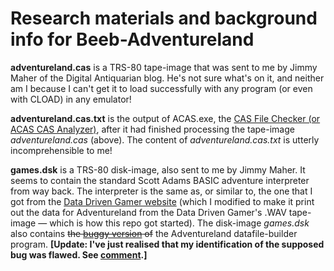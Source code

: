# Research materials and background info for Beeb-Adventureland

**adventureland.cas** is a TRS-80 tape-image that was sent to me by Jimmy Maher of the Digital Antiquarian blog. He's not sure what's on it, and neither am I because I can't get it to load successfully with any program (or even with CLOAD) in any emulator!

**adventureland.cas.txt** is the output of ACAS.exe, the [CAS File Checker (or ACAS CAS Analyzer)](http://www.trs-80.com/wordpress/conversion-tape-utilities/), after it had finished processing the tape-image _adventureland.cas_ (above). The content of _adventureland.cas.txt_ is utterly incomprehensible to me!

**games.dsk** is a TRS-80 disk-image, also sent to me by Jimmy Maher. It seems to contain the standard Scott Adams BASIC adventure interpreter from way back. The interpreter is the same as, or similar to, the one that I got from the [Data Driven Gamer website](http://datadrivengamer.blogspot.com/2018/11/adventureland-introduction-to-trs-80.html) (which I modified to make it print out the data for Adventureland from the Data Driven Gamer's .WAV tape-image — which is how this repo got started). The disk-image _games.dsk_ also contains ~~the [buggy version](https://github.com/ahope1/Beeb-Adventureland/issues/5#issue-689671276) of~~ the Adventureland datafile-builder program. **[Update: I've just realised that my identification of the supposed bug was flawed. See [comment](https://github.com/ahope1/Beeb-Adventureland/issues/5#issuecomment-689749549).]**

